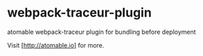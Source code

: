 # webpack-traceur-plugin
atomable webpack-traceur plugin for bundling before deployment

Visit [http://atomable.io] for more.